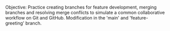 Objective: Practice creating branches for feature development, merging branches and resolving merge conflicts to simulate a common collaborative workflow on Git and GitHub.
Modification in the 'main' and 'feature-greeting' branch.
